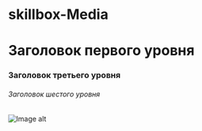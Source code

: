 # skillbox-Media
# Заголовок первого уровня #
### Заголовок третьего уровня ###
###### Заголовок шестого уровня ######
![Image alt]([https://www.google.com/url?sa=i&url=https%3A%2F%2Fstore.steampowered.com%2Fapp%2F394360%2FHearts_of_Iron_IV%2F&psig=AOvVaw1LOJjAvp_gFuN-3bNnRb2G&ust=1708074632306000&source=images&cd=vfe&opi=89978449&ved=0CBAQjRxqFwoTCKCJyfL_rIQDFQAAAAAdAAAAABAD](https://www.google.com/url?sa=i&url=https%3A%2F%2Fru.wikipedia.org%2Fwiki%2FHearts_of_Iron_IV&psig=AOvVaw1LOJjAvp_gFuN-3bNnRb2G&ust=1708074632306000&source=images&cd=vfe&opi=89978449&ved=0CBAQjRxqFwoTCKCJyfL_rIQDFQAAAAAdAAAAABAI)https://www.google.com/url?sa=i&url=https%3A%2F%2Fru.wikipedia.org%2Fwiki%2FHearts_of_Iron_IV&psig=AOvVaw1LOJjAvp_gFuN-3bNnRb2G&ust=1708074632306000&source=images&cd=vfe&opi=89978449&ved=0CBAQjRxqFwoTCKCJyfL_rIQDFQAAAAAdAAAAABAI)
